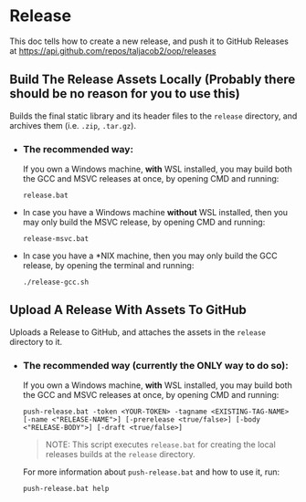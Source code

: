 # Release

This doc tells how to create a new release, and push it to GitHub Releases
at https://api.github.com/repos/taljacob2/oop/releases

## Build The Release Assets Locally (Probably there should be no reason for you to use this)

Builds the final static library and its header files to the `release` directory, and archives them (i.e. `.zip`, `.tar.gz`).

- ### The recommended way:

  If you own a Windows machine, **with** WSL installed, you may build both the GCC and MSVC releases at once, by opening CMD and running:
  ```
  release.bat
  ```

- In case you have a Windows machine **without** WSL installed, then you may
only build the MSVC release, by opening CMD and running:
  ```
  release-msvc.bat
  ```

- In case you have a *NIX machine, then you may only build the GCC release, by
 opening the terminal and running:
  ```
  ./release-gcc.sh
  ```

## Upload A Release With Assets To GitHub

Uploads a Release to GitHub, and attaches the assets in the `release` directory to it.

- ### The recommended way (currently the ONLY way to do so):

  If you own a Windows machine, **with** WSL installed, you may build both the GCC and MSVC releases at once, by opening CMD and running:
  ```
  push-release.bat -token <YOUR-TOKEN> -tagname <EXISTING-TAG-NAME> [-name <"RELEASE-NAME">] [-prerelease <true/false>] [-body <"RELEASE-BODY">] [-draft <true/false>]
  ```
  > NOTE: This script executes `release.bat` for creating the local releases builds at the `release` directory.

  For more information about `push-release.bat` and how to use it, run:
  ```
  push-release.bat help
  ```
